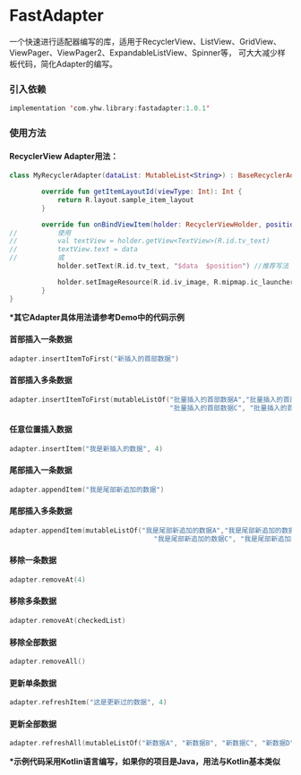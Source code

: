 # FastAdapter
一个快速进行适配器编写的库，适用于RecyclerView、ListView、GridView、ViewPager、ViewPager2、ExpandableListView、Spinner等，
可大大减少样板代码，简化Adapter的编写。

### 引入依赖

```kotlin
implementation 'com.yhw.library:fastadapter:1.0.1'
```

### 使用方法

#### RecyclerView Adapter用法：
```kotlin
class MyRecyclerAdapter(dataList: MutableList<String>) : BaseRecyclerAdapter<String>(dataList) {

        override fun getItemLayoutId(viewType: Int): Int {
            return R.layout.sample_item_layout
        }

        override fun onBindViewItem(holder: RecyclerViewHolder, position: Int, data: String) {
//          使用
//          val textView = holder.getView<TextView>(R.id.tv_text)
//          textView.text = data   
//          或               
            holder.setText(R.id.tv_text, "$data  $position") //推荐写法

            holder.setImageResource(R.id.iv_image, R.mipmap.ic_launcher)
        }
}
```
**\*其它Adapter具体用法请参考Demo中的代码示例**

#### 首部插入一条数据
```kotlin
adapter.insertItemToFirst("新插入的首部数据")
```
#### 首部插入多条数据
```kotlin
adapter.insertItemToFirst(mutableListOf("批量插入的首部数据A","批量插入的首部数据B", 
                                        "批量插入的首部数据C", "批量插入的首部数据D" ))
```
#### 任意位置插入数据
```kotlin
adapter.insertItem("我是新插入的数据", 4)
```
#### 尾部插入一条数据
```kotlin
adapter.appendItem("我是尾部新追加的数据")
```
#### 尾部插入多条数据
```kotlin
adapter.appendItem(mutableListOf("我是尾部新追加的数据A","我是尾部新追加的数据B", 
                                    "我是尾部新追加的数据C", "我是尾部新追加的数据D"))
```
#### 移除一条数据
```kotlin
adapter.removeAt(4)
```
#### 移除多条数据
```kotlin
adapter.removeAt(checkedList)
```
#### 移除全部数据
```kotlin
adapter.removeAll()
```
#### 更新单条数据
```kotlin
adapter.refreshItem("这是更新过的数据", 4)
```
#### 更新全部数据
```kotlin
adapter.refreshAll(mutableListOf("新数据A", "新数据B", "新数据C", "新数据D", "新数据E", "新数据F", "新数据G", "新数据H"))
```


**\*示例代码采用Kotlin语言编写，如果你的项目是Java，用法与Kotlin基本类似**
